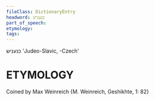 ```yaml
---
fileClass: DictionaryEntry
headword: כּנעניש
part_of_speech: 
etymology: 
tags: 
---
```

כּנעניש
'Judeo-Slavic, -Czech'

ETYMOLOGY
===========
Coined by Max Weinreich {M. Weinreich, Geshikhte, 1: 82}